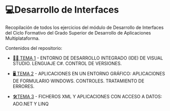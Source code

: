 # 💻Desarrollo de Interfaces

Recopilación de todos los ejercicios del módulo de Desarrollo de Interfaces del Ciclo Formativo del Grado Superior de Desarrollo de Aplicaciones Multiplataforma.

Contenidos del repositorio:
- [👨‍💻 TEMA 1](https://github.com/ICoelloC/Desarrollo-de-interfaces/tree/master/Tema%201%20-%20C%23%20B%C3%A1sico/POO%20-%20Ejercicio%201) - ENTORNO DE DESARROLLO INTEGRADO (IDE) DE VISUAL STUDIO. LENGUAJE C#. CONTROL DE VERSIONES.

- [🖥️ TEMA 2](https://github.com/ICoelloC/Desarrollo-de-interfaces/tree/master/Tema%202%20-%20WindowsForms%20b%C3%A1sico) - APLICACIONES EN UN ENTORNO GRÁFICO: APLICACIONES DE FORMULARIO WINDOWS. CONTROLES. TRATAMIENTO DE ERRORES.

- [🛠️TEMA 3](https://github.com/ICoelloC/Desarrollo-de-interfaces/tree/master/Tema%203%20-%20Aplicaci%C3%B3n%20con%20acceso%20a%20datos.%20ADO.NET%20y%20LINQ/XML) - FICHEROS XML Y APLICACIONES CON ACCESO A DATOS: ADO.NET Y LINQ
